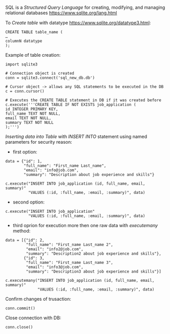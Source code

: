 SQL is a _Structured Query Language_ for creating, modifying, and managing relational databases https://www.sqlite.org/lang.html

To _Create table_ with datatype https://www.sqlite.org/datatype3.html:

```
CREATE TABLE table_name (
…
columnN datatype
);
```

Example of table creation:
```
import sqlite3

# Connection object is created
conn = sqlite3.connect('sql_new_db.db')

# Cursor object -> allows any SQL statements to be executed in the DB
c = conn.cursor()

# Executes the CREATE TABLE statement in DB if it was created before
c.execute('''CREATE TABLE IF NOT EXISTS job_application (
id INTEGER PRIMARY KEY,
full_name TEXT NOT NULL,
email TEXT NOT NULL,
summary TEXT NOT NULL
);''')
```

_Inserting data into Table_ with _INSERT INTO_ statement using named parameters for security reason:

* first option:

```
data = {"id": 1,
        "full_name": "First_name Last_name",
        "email": "info@job.com",
        "summary": "Description about job experience and skills"}

c.execute("INSERT INTO job_application (id, full_name, email, summary)"
          "VALUES (:id, :full_name, :email, :summary)", data)
```

* second option:

```
c.execute("INSERT INTO job_application"
          "VALUES (:id, :full_name, :email, :summary)", data)
```

* third oprion for execution more then one raw data with _executemany_ method:

```
data = [{"id": 2,
         "full_name": "First_name Last_name 2",
         "email": "info2@job.com",
         "summary": "Description2 about job experience and skills"},
        {"id": 3,
         "full_name": "First_name Last_name 3",
         "email": "info3@job.com",
         "summary": "Description3 about job experience and skills"}]

c.executemany("INSERT INTO job_application (id, full_name, email, summary)"
              "VALUES (:id, :full_name, :email, :summary)", data)
```  

Confirm changes of trusaction:
```
conn.commit()
```

Close connection with DB:
```
conn.close()
```
